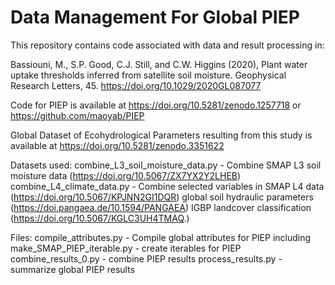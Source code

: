 # Data Management For Global PIEP
This repository contains code associated with data and result processing in:

Bassiouni, M., S.P. Good, C.J. Still, and C.W. Higgins (2020), Plant water uptake thresholds inferred from satellite soil moisture. Geophysical Research Letters, 45. https://doi.org/10.1029/2020GL087077 

Code for PIEP is available at https://doi.org/10.5281/zenodo.1257718 or https://github.com/maoyab/PIEP

Global Dataset of Ecohydrological Parameters resulting from this study is available at https://doi.org/10.5281/zenodo.3351622


Datasets used:
combine_L3_soil_moisture_data.py - Combine SMAP L3 soil moisture data (https://doi.org/10.5067/ZX7YX2Y2LHEB)
combine_L4_climate_data.py - Combine selected variables in SMAP L4 data (https://doi.org/10.5067/KPJNN2GI1DQR)
global soil hydraulic parameters (https://doi.pangaea.de/10.1594/PANGAEA)
IGBP landcover classification (https://doi.org/10.5067/KGLC3UH4TMAQ.)


Files:
compile_attributes.py - Compile global attributes for PIEP including
make_SMAP_PIEP_iterable.py - create iterables for PIEP
combine_results_0.py - combine PIEP results
process_results.py - summarize global PIEP results

